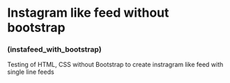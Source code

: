 # Instagram like feed without bootstrap 
### (instafeed_with_bootstrap)
Testing of HTML, CSS without Bootstrap to create instragram like feed with single line feeds